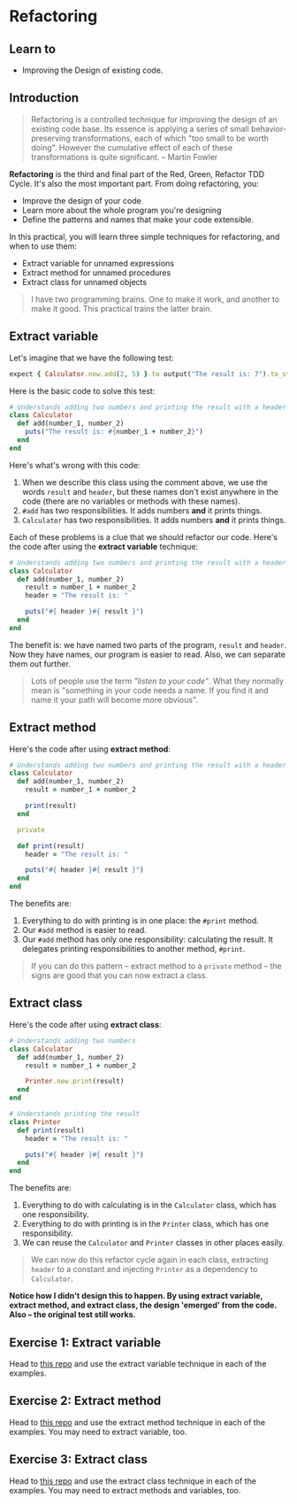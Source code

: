 # Refactoring

## Learn to

- Improving the Design of existing code.

## Introduction

> Refactoring is a controlled technique for improving the design of an existing code base. Its essence is applying a series of small behavior-preserving transformations, each of which "too small to be worth doing". However the cumulative effect of each of these transformations is quite significant. – Martin Fowler

**Refactoring** is the third and final part of the Red, Green, Refactor TDD Cycle. It's also the most important part. From doing refactoring, you:

- Improve the design of your code
- Learn more about the whole program you're designing
- Define the patterns and names that make your code extensible.

In this practical, you will learn three simple techniques for refactoring, and when to use them:

- Extract variable for unnamed expressions
- Extract method for unnamed procedures
- Extract class for unnamed objects

> I have two programming brains. One to make it work, and another to make it good. This practical trains the latter brain.

## Extract variable

Let's imagine that we have the following test:

```ruby
expect { Calculator.new.add(2, 5) }.to output("The result is: 7").to_stdout
```

Here is the basic code to solve this test:

```ruby
# Understands adding two numbers and printing the result with a header
class Calculator
  def add(number_1, number_2)
    puts("The result is: #{number_1 + number_2}")
  end
end
```

Here's what's wrong with this code:

1. When we describe this class using the comment above, we use the words `result` and `header`, but these names don't exist anywhere in the code (there are no variables or methods with these names).
2. `#add` has two responsibilities. It adds numbers **and** it prints things.
3. `Calculator` has two responsibilities. It adds numbers **and** it prints things.

Each of these problems is a clue that we should refactor our code. Here's the code after using the **extract variable** technique:

```ruby
# Understands adding two numbers and printing the result with a header
class Calculator
  def add(number_1, number_2)
    result = number_1 + number_2
    header = "The result is: "

    puts("#{ header }#{ result }")
  end
end
```

The benefit is: we have named two parts of the program, `result` and `header`. Now they have names, our program is easier to read. Also, we can separate them out further.

> Lots of people use the term _"listen to your code"_. What they normally mean is "something in your code needs a name. If you find it and name it your path will become more obvious".

## Extract method

Here's the code after using **extract method**:

```ruby
# Understands adding two numbers and printing the result with a header
class Calculator
  def add(number_1, number_2)
    result = number_1 + number_2

    print(result)
  end

  private

  def print(result)
    header = "The result is: "

    puts("#{ header }#{ result }")
  end
end
```

The benefits are: 

1. Everything to do with printing is in one place: the `#print` method. 
2. Our `#add` method is easier to read. 
3. Our `#add` method has only one responsibility: calculating the result. It delegates printing responsibilities to another method, `#print`.

> If you can do this pattern – extract method to a `private` method – the signs are good that you can now extract a class.

## Extract class

Here's the code after using **extract class**:

```ruby
# Understands adding two numbers
class Calculator
  def add(number_1, number_2)
    result = number_1 + number_2

    Printer.new.print(result)
  end
end

# Understands printing the result
class Printer
  def print(result)
    header = "The result is: "

    puts("#{ header }#{ result }")
  end
end
```

The benefits are:

1. Everything to do with calculating is in the `Calculator` class, which has one responsibility.
2. Everything to do with printing is in the `Printer` class, which has one responsibility.
3. We can reuse the `Calculator` and `Printer` classes in other places easily.

> We can now do this refactor cycle again in each class, extracting `header` to a constant and injecting `Printer` as a dependency to `Calculator`.

**Notice how I didn't design this to happen. By using extract variable, extract method, and extract class, the design 'emerged' from the code. Also – the original test still works.**

## Exercise 1: Extract variable

Head to [this repo](https://github.com/sjmog/refactoring_exercises/tree/master/extract_variable) and use the extract variable technique in each of the examples.

## Exercise 2: Extract method

Head to [this repo](https://github.com/sjmog/refactoring_exercises/tree/master/extract_method) and use the extract method technique in each of the examples. You may need to extract variable, too.

## Exercise 3: Extract class

Head to [this repo](https://github.com/sjmog/refactoring_exercises/tree/master/extract_class) and use the extract class technique in each of the examples. You may need to extract methods and variables, too.
